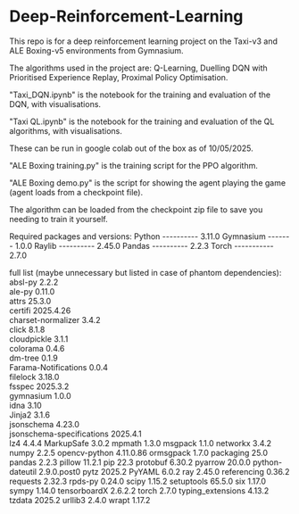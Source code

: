 # Deep-Reinforcement-Learning

This repo is for a deep reinforcement learning project on the Taxi-v3 and ALE Boxing-v5 environments from Gymnasium.

The algorithms used in the project are: Q-Learning, Duelling DQN with Prioritised Experience Replay, Proximal Policy Optimisation.


"Taxi_DQN.ipynb" is the notebook for the training and evaluation of the DQN, with visualisations.

"Taxi QL.ipynb" is the notebook for the training and evaluation of the QL algorithms, with visualisations.

These can be run in google colab out of the box as of 10/05/2025.

"ALE Boxing training.py" is the training script for the PPO algorithm.

"ALE Boxing demo.py" is the script for showing the agent playing the game (agent loads from a checkpoint file).

The algorithm can be loaded from the checkpoint zip file to save you needing to train it yourself. 


Required packages and versions:
Python ---------- 3.11.0
Gymnasium ------- 1.0.0
Raylib ---------- 2.45.0
Pandas ---------- 2.2.3
Torch ----------- 2.7.0

full list (maybe unnecessary but listed in case of phantom dependencies):
absl-py                   2.2.2      
ale-py                    0.11.0     
attrs                     25.3.0     
certifi                   2025.4.26  
charset-normalizer        3.4.2      
click                     8.1.8      
cloudpickle               3.1.1      
colorama                  0.4.6      
dm-tree                   0.1.9      
Farama-Notifications      0.0.4      
filelock                  3.18.0     
fsspec                    2025.3.2   
gymnasium                 1.0.0      
idna                      3.10       
Jinja2                    3.1.6      
jsonschema                4.23.0     
jsonschema-specifications 2025.4.1   
lz4                       4.4.4
MarkupSafe                3.0.2
mpmath                    1.3.0
msgpack                   1.1.0
networkx                  3.4.2
numpy                     2.2.5
opencv-python             4.11.0.86
ormsgpack                 1.7.0
packaging                 25.0
pandas                    2.2.3
pillow                    11.2.1
pip                       22.3
protobuf                  6.30.2
pyarrow                   20.0.0
python-dateutil           2.9.0.post0
pytz                      2025.2
PyYAML                    6.0.2
ray                       2.45.0
referencing               0.36.2
requests                  2.32.3
rpds-py                   0.24.0
scipy                     1.15.2
setuptools                65.5.0
six                       1.17.0
sympy                     1.14.0
tensorboardX              2.6.2.2
torch                     2.7.0
typing_extensions         4.13.2
tzdata                    2025.2
urllib3                   2.4.0
wrapt                     1.17.2
